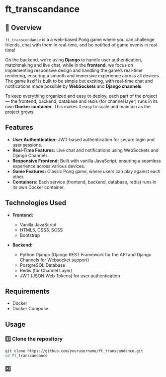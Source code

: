 # ft_transcandance

## 📌 Overview

`ft_transcendance` is a a web-based Pong game where you can challenge friends, chat with them in real-time, and be notified of game events in real-time!

On the backend, we’re using **Django** to handle user authentication, matchmaking and live chat, while in the **frontend**, we focus on implementing responsive design and handling the game’s real-time rendering, ensuring a smooth and immersive experience across all devices. The game itself is built to be simple but exciting, with real-time chat and notifications made possible by **WebSockets** and **Django channels**.

To keep everything organized and easy to deploy, each part of the project — the frontend, backend, database and redis (for channel layer) runs in its own **Docker container**. This makes it easy to scale and maintain as the project grows.

## Features

- **User Authentication:** JWT-based authentication for secure login and user sessions.
- **Real-Time Features:** Live chat and notifications using WebSockets and Django Channels.
- **Responsive Frontend:** Built with vanilla JavaScript, ensuring a seamless experience across various devices.
- **Game Features:** Classic Pong game, where users can play against each other.
- **Containers:** Each service (frontend, backend, database, redis) runs in its own Docker container.

## Technologies Used

- **Frontend:**
  - Vanilla JavaScript
  - HTML5, CSS3, SCSS
  - Bootstrap

- **Backend:**
  - Python Django (Django REST Framework for the API and Django Channels for Websocket support)
  - PostgreSQL Database
  - Redis (for Channel Layer)
  - JWT (JSON Web Tokens) for user authentication

## Requirements
- Docker
- Docker Compose

## Usage

### 1️⃣ Clone the repository

```bash
git clone https://github.com/yourusername/ft_transcandance.git
cd ft_transcandance
```

### 2️⃣ 
